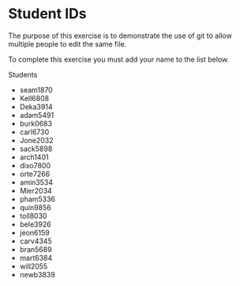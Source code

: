 # Student IDs

The purpose of this exercise is to demonstrate the use of git to allow multiple people to edit the same file.

To complete this exercise you must add your name to the list below.

Students
* seam1870
* Kell6808
* Deka3914
* adam5491
* burk0683
* carl6730 
* Jone2032
* sack5898
* arch1401
* dixo7800
* orte7266
* amin3534
* Mier2034
* pham5336
* quin9856
* toll8030
* bele3926
* jeon6159 
* carv4345
* bran5689
* mart6384
* will2055
* newb3839

